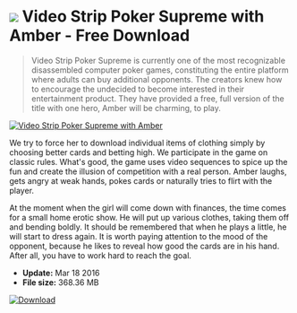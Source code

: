 # ![](https://cdn.softexe.net/static/icon/win.gif) Video Strip Poker Supreme with Amber  - Free Download

> Video Strip Poker Supreme is currently one of the most recognizable disassembled computer poker games, constituting the entire platform where adults can buy additional opponents. The creators knew how to encourage the undecided to become interested in their entertainment product. They have provided a free, full version of the title with one hero, Amber will be charming, to play.

[![Video Strip Poker Supreme with Amber](https://gallery.dpcdn.pl/imgc/Tools/66569/g_-_420x350_1.5_-_x20160318161543_2.jpg)](https://softexe.net/win/games-entertainment/logical/video-strip-poker-supreme-with-amber:ppfph.html)

We try to force her to download individual items of clothing simply by choosing better cards and betting high. We participate in the game on classic rules. What's good, the game uses video sequences to spice up the fun and create the illusion of competition with a real person. Amber laughs, gets angry at weak hands, pokes cards or naturally tries to flirt with the player.
 
 
 At the moment when the girl will come down with finances, the time comes for a small home erotic show. He will put up various clothes, taking them off and bending boldly. It should be remembered that when he plays a little, he will start to dress again. It is worth paying attention to the mood of the opponent, because he likes to reveal how good the cards are in his hand. After all, you have to work hard to reach the goal.


- **Update:** Mar 18 2016
- **File size:** 368.36 MB

[![Download](https://cdn.softexe.net/static/img/download.png)](https://softexe.net/win/games-entertainment/logical/video-strip-poker-supreme-with-amber:ppfph.html)

